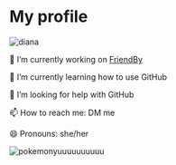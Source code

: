 

<!--
**dianulka/dianulka** is a ✨ _special_ ✨ repository because its `README.md` (this file) appears on your GitHub profile.

Here are some ideas to get you started:

- 🔭 I’m currently working on ...
- 🌱 I’m currently learning ...
- 👯 I’m looking to collaborate on ...
- 🤔 I’m looking for help with ...
- 💬 Ask me about ...
- 📫 How to reach me: ...
- 😄 Pronouns: ...
- ⚡ Fun fact: ...
-->
# My profile
![diana](https://user-images.githubusercontent.com/116189141/203984291-b054175e-57d6-4edd-9ade-d421d1f5f811.png)

🔭 I’m currently working on [FriendBy](https://github.com/AGH-Narzedzia-Informatyczne-2022-2023/FriendBy)

🌱 I’m currently learning how to use GitHub


🤔 I’m looking for help with GitHub

📫 How to reach me: DM me

😄 Pronouns: she/her

![pokemonyuuuuuuuuuu](https://user-images.githubusercontent.com/116189141/204025894-38d93260-a5ff-41dc-9083-65c38cfe629d.jpg)




